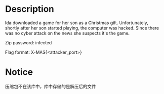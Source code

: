 # Description

Ida downloaded a game for her son as a Christmas gift. Unfortunately, shortly after her son started playing, the computer was hacked. Since there was no cyber attack on the news she suspects it's the game.

Zip password: infected

Flag format: X-MAS{<attacker_port>}

# Notice

压缩包不在该库中，库中存储的是解压后的文件